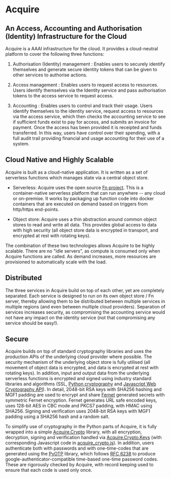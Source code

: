 # Acquire

## An Access, Accounting and Authorisation (Identity) Infrastructure for the Cloud

Acquire is a AAAI infrastructure for the cloud. It provides a cloud-neutral
platform to cover the following three functions:

1. Authorisation (Identity) management : Enables users to securely identify themselves
and generate secure identity tokens that can be given to other services to authorise
actions.

2. Access management : Enables users to request access to resources. Users
identify themselves via the Identity service and pass authorisation tokens to the
access service to request access.

3. Accounting : Enables users to control and track their usage. Users identify
themselves to the identity service, request access to resources via the access
service, which then checks the accounting service to see if sufficient funds
exist to pay for access, and submits an invoice for payment. Once the access
has been provided it is receipted and funds transferred. In this way, users
have control over their spending, with a full audit trail providing
financial and usage accounting for their use of a system.

## Cloud Native and Highly Scalable

Acquire is built as a cloud-native application. It is written as a set of
serverless functions which manages state via a central object store.

* Serverless: Acquire uses the open source [Fn project](http://fnproject.io).
This is a container-native serverless platform that can run anywhere -- any
cloud or on-premise. It works by packaging up function code into docker
containers that are executed on demand based on triggers from http/https
end-points.

* Object store: Acquire uses a thin abstraction around common object
stores to read and write all data. This provides global access to data
with high security (all object store data is encrypted in transport,
and encrypted at rest with rotating keys).

The combination of these two technologies allows Acquire to be highly
scalable. There are no "idle servers", as compute is consumed only
when Acquire functions are called. As demand increases, more resources
are provisioned to automatically scale with the load.

## Distributed

The three services in Acquire build on top of each other, yet are
completely separated. Each service is designed to run on its own
object store / Fn server, thereby allowing them to be distributed
between multiple services in multiple regions (and even between
multiple cloud providers). Separation of services increases security,
as compromising the accounting service would not have any impact
on the identity service (not that compromising any service should
be easy!).

## Secure

Acquire builds on top of standard cryptography libraries and uses
the production APIs of the underlying cloud provider where possible.
The security mechanism of the underlying object store is fully
utilised (all movement of object data is encrypted, and data is
encrypted at rest with rotating keys). In addition, input
and output data from the underlying serverless functions is
encrypted and signed using industry standard libraries and
algorithms (SSL, [Python cryptography](https://cryptography.io/en/latest/)
and [Javascript Web Cryptography API](https://www.w3.org/TR/WebCryptoAPI/)).
In detail, 2048-bit RSA keys with SHA256 hashing and MGF1 padding
are used to encrypt and share [Fernet](https://medium.com/coinmonks/if-youre-struggling-picking-a-crypto-suite-fernet-may-be-the-answer-95196c0fec4b)
generated secrets with symmetric Fernet encryption. Fernet
generates URL safe encoded keys, uses 128-bit AES in CBC mode
and PKCS7 padding, with HMAC using SHA256. Signing and verification
uses 2048-bit RSA keys with MGF1 padding using a SHA256 hash
and a random salt.

To simplify use of cryptography in the Python parts of Acquire, it is fully wrapped
into a simple [Acquire.Crypto](source/Acquire/Crypto) library,
with all encryption, decryption, signing and verification handled
via [Acquire.Crypto.Keys](source/Acquire/Crypto/_keys.py)
(with corresponding Javascript code in [acquire_crypto.js](source/identity/s/html/acquire_crypto.js)).
In addition, users authenticate both with passwords and with
one-time-codes that are generated using the [PyOTP](https://github.com/pyauth/pyotp)
library, which follows [RFC 6238](https://tools.ietf.org/html/rfc6238)
to produce google-authenticator-compatible time-based one-time
password codes. These are rigorously checked by Acquire, with
record keeping used to ensure that each code is used only once.


